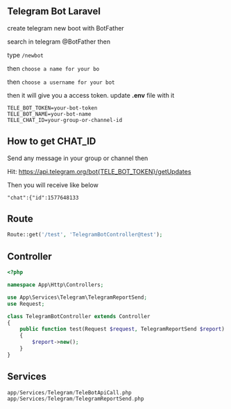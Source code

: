 Telegram Bot Laravel
---------------------
create telegram new boot with BotFather

search in telegram @BotFather then

type `/newbot`

then `choose a name for your bo`

then `choose a username for your bot`

then it will give you a access token. update **.env** file with it
```
TELE_BOT_TOKEN=your-bot-token
TELE_BOT_NAME=your-bot-name
TELE_CHAT_ID=your-group-or-channel-id
```
How to get CHAT_ID
-------------------
Send any message in your group or channel then

Hit: https://api.telegram.org/bot{TELE_BOT_TOKEN}/getUpdates

Then you will receive like below
```
"chat":{"id":1577648133
```
Route
-------
```php
Route::get('/test', 'TelegramBotController@test');
```

Controller
-------------
```php
<?php

namespace App\Http\Controllers;

use App\Services\Telegram\TelegramReportSend;
use Request;

class TelegramBotController extends Controller
{
    public function test(Request $request, TelegramReportSend $report)
    {
        $report->new();
    }
}

```

Services
-----------
```php
app/Services/Telegram/TeleBotApiCall.php
app/Services/Telegram/TelegramReportSend.php
```

